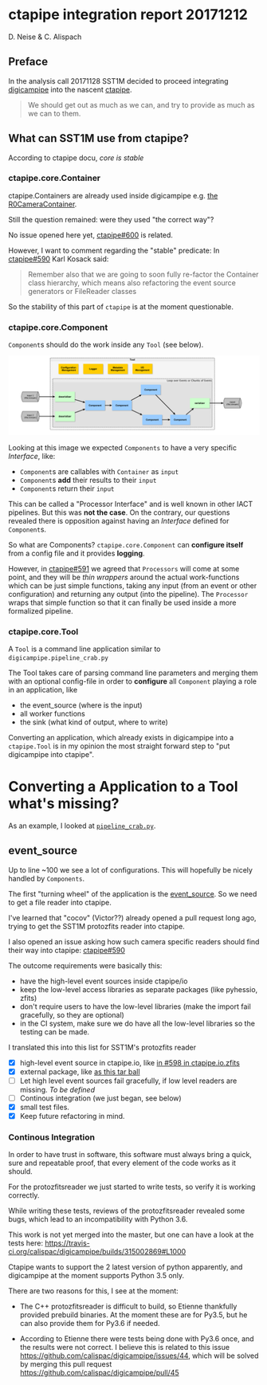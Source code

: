 # ctapipe integration report 20171212

D. Neise & C. Alispach

## Preface

In the analysis call 20171128 SST1M decided to proceed integrating [digicampipe](https://github.com/calispac/digicampipe) into the nascent [ctapipe](https://github.com/cta-observatory/ctapipe).

   > We should get out as much as we can,
   and try to provide as much as we can to them.

## What can SST1M use from ctapipe?

According to ctapipe docu, *core is stable*

### ctapipe.core.Container

ctapipe.Containers are already used inside digicampipe e.g. [the R0CameraContainer](https://github.com/calispac/digicampipe/blob/master/digicampipe/io/containers.py#L77).

Still the question remained: were they used "the correct way"?

No issue opened here yet, [ctapipe#600](https://github.com/cta-observatory/ctapipe/issues/600) is related.

However, I want to comment regarding the "stable" predicate:
In [ctapipe#590](https://github.com/cta-observatory/ctapipe/issues/590) Karl Kosack said:

> Remember also that we are going to soon fully re-factor the Container class hierarchy, which means also refactoring the event source generators or FileReader classes

So the stability of this part of `ctapipe` is at the moment questionable.

### ctapipe.core.Component

`Component`s should do the work inside any `Tool` (see below).

![](component.png)

Looking at this image we expected `Components` to have a very specific *Interface*, like:
 - `Component`s are callables with `Container` as `input`
 - `Component`s **add** their results to their `input`
 - `Component`s return their `input`

This can be called a "Processor Interface" and is well known in other IACT pipelines.
But this was **not the case**. On the contrary, our questions revealed there is
opposition against having an *Interface* defined for `Component`s.

So what are Components?
`ctapipe.core.Component` can **configure itself** from a config file and
it provides **logging**.

However, in
[ctapipe#591](https://github.com/cta-observatory/ctapipe/issues/591)
we agreed that `Processors` will come at some
point, and they will be *thin wrappers* around the actual work-functions which
can be just simple functions, taking any input (from an event or other
configuration) and returning any output (into the pipeline). The `Processor`
wraps that simple function so that it can finally be used inside a more
formalized pipeline.



### ctapipe.core.Tool

A `Tool` is a command line application similar to `digicampipe.pipeline_crab.py`

The Tool takes care of parsing command line parameters and merging them with
an optional config-file in order to **configure** all `Component` playing a role
in an application, like
 - the event_source (where is the input)
 - all worker functions
 - the sink (what kind of output, where to write)

Converting an application, which already exists in digicampipe into a `ctapipe.Tool`
is in my opinion the most straight forward step to "put digicampipe into ctapipe".

# Converting a Application to a Tool what's missing?

As an example, I looked at [`pipeline_crab.py`](https://github.com/calispac/digicampipe/blob/master/pipeline_crab.py).

## event_source

Up to line ~100 we see a lot of configurations. This will hopefully be nicely handled by `Components`.

The first "turning wheel" of the application is the [event_source](https://github.com/calispac/digicampipe/blob/master/pipeline_crab.py#L95). So we need to get a file reader into
ctapipe.

I've learned that "cocov" (Victor??) already opened a pull request long ago,
trying to get the SST1M protozfits reader into ctapipe.

I also opened an issue asking how such camera specific readers should find their way
into ctapipe: [ctapipe#590](https://github.com/cta-observatory/ctapipe/issues/590)

The outcome requirements were basically this:
- have the high-level event sources inside ctapipe/io
- keep the low-level access libraries as separate packages (like pyhessio, zfits)
- don't require users to have the low-level libraries (make the import fail gracefully, so they are optional)
- in the CI system, make sure we do have all the low-level libraries so the testing can be made.

I translated this into this list for SST1M's protozfits reader

- [x] high-level event source in ctapipe.io, like [in #598 in ctapipe.io.zfits](https://github.com/dneise/ctapipe/blob/3a8df3561a49d8eb777cc1b9eab56fd3f9cd459d/ctapipe/io/zfits.py#L29)
- [x] external package, like [as this tar ball](http://www.isdc.unige.ch/~lyard/repo/ProtoZFitsReader-0.42.Python3.5.Linux.x86_64.tar.gz)
- [ ] Let high level event sources fail gracefully, if low level readers are missing. *To be defined*
- [ ] Continous integration (we just began, see below)
- [x] small test files.
- [x] Keep future refactoring in mind.

### Continous Integration

In order to have trust in software, this software must always bring a quick, sure and repeatable proof, that every element of the code works as it should.

For the protozfitsreader we just started to write tests, so verify it is working correctly.

While writing these tests, reviews of the protozfitsreader revealed some bugs, which lead to an incompatibility with Python 3.6.

This work is not yet merged into the master, but one can have a look at the tests here: https://travis-ci.org/calispac/digicampipe/builds/315002869#L1000

Ctapipe wants to support the 2 latest version of python apparently, and digicampipe at the moment supports Python 3.5 only.

There are two reasons for this, I see at the moment:

 - The C++ protozfitsreader is difficult to build, so Etienne thankfully provided prebuild binaries. At the moment these are for Py3.5, but he can also provide them for Py3.6 if needed.

 - According to Etienne there were tests being done with Py3.6 once, and the results were not correct. I believe this is related to this issue https://github.com/calispac/digicampipe/issues/44, which will be solved by merging this pull request https://github.com/calispac/digicampipe/pull/45

